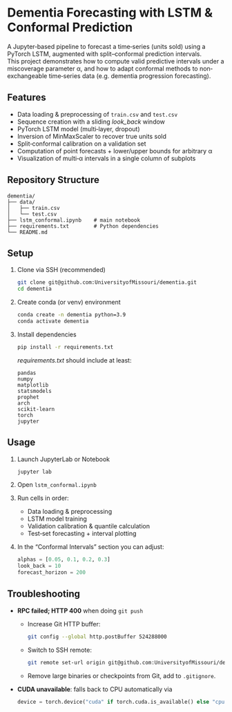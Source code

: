# Dementia Forecasting with LSTM & Conformal Prediction

A Jupyter‐based pipeline to forecast a time‐series (units sold) using a PyTorch LSTM, augmented with split–conformal prediction intervals.  
This project demonstrates how to compute valid predictive intervals under a miscoverage parameter α, and how to adapt conformal methods to non‐exchangeable time‐series data (e.g. dementia progression forecasting).

## Features

- Data loading & preprocessing of `train.csv` and `test.csv`  
- Sequence creation with a sliding _look_back_ window  
- PyTorch LSTM model (multi‐layer, dropout)  
- Inversion of MinMaxScaler to recover true units sold  
- Split‐conformal calibration on a validation set  
- Computation of point forecasts + lower/upper bounds for arbitrary α  
- Visualization of multi‐α intervals in a single column of subplots  

## Repository Structure

```
dementia/
├── data/
│   ├── train.csv
│   └── test.csv
├── lstm_conformal.ipynb    # main notebook
├── requirements.txt        # Python dependencies
└── README.md
```

## Setup

1. Clone via SSH (recommended)  
   ```bash
   git clone git@github.com:UniversityofMissouri/dementia.git
   cd dementia
   ```

2. Create conda (or venv) environment  
   ```bash
   conda create -n dementia python=3.9
   conda activate dementia
   ```

3. Install dependencies  
   ```bash
   pip install -r requirements.txt
   ```

   _requirements.txt_ should include at least:
   ```
   pandas
   numpy
   matplotlib
   statsmodels
   prophet
   arch
   scikit-learn
   torch
   jupyter
   ```

## Usage

1. Launch JupyterLab or Notebook  
   ```bash
   jupyter lab
   ```
2. Open `lstm_conformal.ipynb`  
3. Run cells in order:  
   - Data loading & preprocessing  
   - LSTM model training  
   - Validation calibration & quantile calculation  
   - Test‐set forecasting + interval plotting  

4. In the “Conformal Intervals” section you can adjust:
   ```python
   alphas = [0.05, 0.1, 0.2, 0.3]
   look_back = 10
   forecast_horizon = 200
   ```

## Troubleshooting

- **RPC failed; HTTP 400** when doing `git push`  
  - Increase Git HTTP buffer:  
    ```bash
    git config --global http.postBuffer 524288000
    ```
  - Switch to SSH remote:  
    ```bash
    git remote set-url origin git@github.com:UniversityofMissouri/dementia.git
    ```
  - Remove large binaries or checkpoints from Git, add to `.gitignore`.

- **CUDA unavailable**: falls back to CPU automatically via  
  ```python
  device = torch.device("cuda" if torch.cuda.is_available() else "cpu")
  ```


